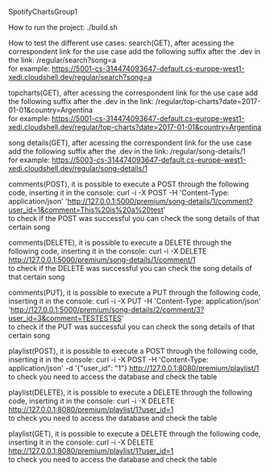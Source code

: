 SpotifyChartsGroup1

How to run the project:
./build.sh

How to test the different use cases:
search(GET), after acessing the correspondent link for the use case add the following suffix after the .dev in the link:
      /regular/search?song=a
  <br>for example:
      https://5001-cs-314474093647-default.cs-europe-west1-xedi.cloudshell.dev/regular/search?song=a

topcharts(GET), after acessing the correspondent link for the use case add the following suffix after the .dev in the link:
      /regular/top-charts?date=2017-01-01&country=Argentina
  <br>for example:
      https://5001-cs-314474093647-default.cs-europe-west1-xedi.cloudshell.dev/regular/top-charts?date=2017-01-01&country=Argentina
      
song details(GET), after acessing the correspondent link for the use case add the following suffix after the .dev in the link:
      /regular/song-details/1
  <br>for example:
      https://5003-cs-314474093647-default.cs-europe-west1-xedi.cloudshell.dev/regular/song-details/1
      
comments(POST), it is possible to execute a POST through the following code, inserting it in the console:
      curl -i -X POST -H 'Content-Type: application/json' 'http://127.0.0.1:5000/premium/song-details/1/comment?user_id=1&comment=This%20is%20a%20test'
    <br>to check if the POST was successful you can check the song details of that certain song
    
comments(DELETE), it is possible to execute a DELETE through the following code, inserting it in the console:
      curl -i -X DELETE http://127.0.0.1:5000/premium/song-details/1/comment/1
    <br>to check if the DELETE was successful you can check the song details of that certain song

comments(PUT), it is possible to execute a PUT through the following code, inserting it in the console:
      curl -i -X PUT -H 'Content-Type: application/json'  'http://127.0.0.1:5000/premium/song-details/2/comment/3?user_id=3&comment=TESTESTES'
    <br>to check if the PUT was successful you can check the song details of that certain song
    
playlist(POST), it is possible to execute a POST through the following code, inserting it in the console:
      curl -i -X POST -H 'Content-Type: application/json' -d '{"user_id": "1"} http://127.0.0.1:8080/premium/playlist/1
    <br>to check you need to access the database and check the table

playlist(DELETE), it is possible to execute a DELETE through the following code, inserting it in the console:
      curl -i -X DELETE http://127.0.0.1:8080/premium/playlist/1?user_id=1
    <br>to check you need to access the database and check the table

playlist(GET), it is possible to execute a DELETE through the following code, inserting it in the console:
      curl -i -X DELETE http://127.0.0.1:8080/premium/playlist/1?user_id=1
    <br>to check you need to access the database and check the table
